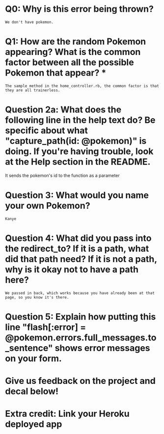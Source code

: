 # Q0: Why is this error being thrown?
	We don't have pokemon.

# Q1: How are the random Pokemon appearing? What is the common factor between all the possible Pokemon that appear? *
	The sample method in the home_controller.rb, the common factor is that they are all trainerless.

# Question 2a: What does the following line in the help text do? Be specific about what "capture_path(id: @pokemon)" is doing. If you're having trouble, look at the Help section in the README.
It sends the pokemon's id to the function as a parameter

# Question 3: What would you name your own Pokemon?
	Kanye

# Question 4: What did you pass into the redirect_to? If it is a path, what did that path need? If it is not a path, why is it okay not to have a path here?
	We passed in back, which works because you have already been at that page, so you know it's there.

# Question 5: Explain how putting this line "flash[:error] = @pokemon.errors.full_messages.to_sentence" shows error messages on your form.

# Give us feedback on the project and decal below!

# Extra credit: Link your Heroku deployed app
